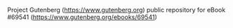 Project Gutenberg (https://www.gutenberg.org) public repository for
eBook #69541 (https://www.gutenberg.org/ebooks/69541)
